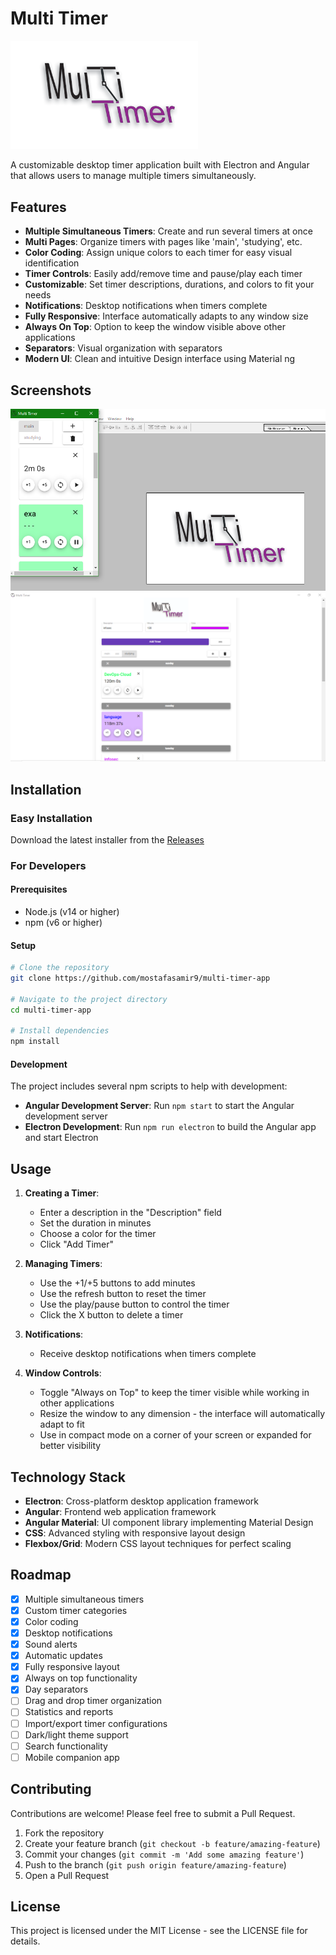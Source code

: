 # Multi Timer

<img src="logo.png" alt="Multi Timer Logo" width="300"/>

A customizable desktop timer application built with Electron and Angular that allows users to manage multiple timers simultaneously.

## Features

- **Multiple Simultaneous Timers**: Create and run several timers at once
- **Multi Pages**: Organize timers with pages like 'main', 'studying', etc.
- **Color Coding**: Assign unique colors to each timer for easy visual identification
- **Timer Controls**: Easily add/remove time and pause/play each timer
- **Customizable**: Set timer descriptions, durations, and colors to fit your needs
- **Notifications**: Desktop notifications when timers complete
- **Fully Responsive**: Interface automatically adapts to any window size
- **Always On Top**: Option to keep the window visible above other applications
- **Separators**: Visual organization with separators
- **Modern UI**: Clean and intuitive Design interface using Material ng

## Screenshots

![Multi Timer Interface](screenshot1.png)
![Multi Timer Interface](screenshot2.png)

## Installation

### Easy Installation
Download the latest installer from the [Releases](https://github.com/mostafasamir9/multi-timer-app/releases/)

### For Developers
#### Prerequisites
- Node.js (v14 or higher)
- npm (v6 or higher)

#### Setup
```bash
# Clone the repository
git clone https://github.com/mostafasamir9/multi-timer-app

# Navigate to the project directory
cd multi-timer-app

# Install dependencies
npm install
```

#### Development
The project includes several npm scripts to help with development:

- **Angular Development Server**: Run `npm start` to start the Angular development server
- **Electron Development**: Run `npm run electron` to build the Angular app and start Electron

## Usage

1. **Creating a Timer**:
   - Enter a description in the "Description" field
   - Set the duration in minutes
   - Choose a color for the timer
   - Click "Add Timer"

2. **Managing Timers**:
   - Use the +1/+5 buttons to add minutes
   - Use the refresh button to reset the timer
   - Use the play/pause button to control the timer
   - Click the X button to delete a timer


4. **Notifications**:
   - Receive desktop notifications when timers complete

5. **Window Controls**:
   - Toggle "Always on Top" to keep the timer visible while working in other applications
   - Resize the window to any dimension - the interface will automatically adapt to fit
   - Use in compact mode on a corner of your screen or expanded for better visibility

## Technology Stack

- **Electron**: Cross-platform desktop application framework
- **Angular**: Frontend web application framework
- **Angular Material**: UI component library implementing Material Design
- **CSS**: Advanced styling with responsive layout design
- **Flexbox/Grid**: Modern CSS layout techniques for perfect scaling

## Roadmap

- [x] Multiple simultaneous timers
- [x] Custom timer categories
- [x] Color coding
- [x] Desktop notifications
- [x] Sound alerts
- [x] Automatic updates
- [x] Fully responsive layout
- [x] Always on top functionality
- [x] Day separators
- [ ] Drag and drop timer organization
- [ ] Statistics and reports
- [ ] Import/export timer configurations
- [ ] Dark/light theme support
- [ ] Search functionality
- [ ] Mobile companion app

## Contributing

Contributions are welcome! Please feel free to submit a Pull Request.

1. Fork the repository
2. Create your feature branch (`git checkout -b feature/amazing-feature`)
3. Commit your changes (`git commit -m 'Add some amazing feature'`)
4. Push to the branch (`git push origin feature/amazing-feature`)
5. Open a Pull Request

## License

This project is licensed under the MIT License - see the LICENSE file for details.
